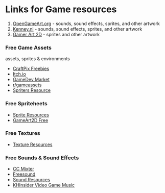 # Links for Game resources

1. [OpenGameArt.org] - sounds, sound effects, sprites, and other artwork
2. [Kenney.nl] - sounds, sound effects, sprites, and other artwork
3. [Gamer Art 2D] - sprites and other artwork

### Free Game Assets 
assets, sprites & environments

* [CraftPix Freebies] 
* [Itch.io]
* [GameDev Market]
* [r/gameassets]
* [Spriters Resource]

### Free Spriteheets

* [Sprite Resources]
* [GameArt2D Free]

### Free Textures

* [Texture Resources]

### Free Sounds & Sound Effects

* [CC Mixter]
* [Freesound]
* [Sound Resources]
* [KHInsider Video Game Music]

[OpenGameArt.org]: https://opengameart.org/
[Kenney.nl]: https://kenney.nl/
[Gamer Art 2D]: https://www.gameart2d.com/
[CC Mixter]: http://ccmixter.org/
[Freesound]: https://freesound.org/
[Sprite Resources]: https://www.spriters-resource.com/
[r/gameassets]: https://www.reddit.com/r/gameassets/
[Texture Resources]: https://www.textures-resource.com/
[Sound Resources]: https://www.sounds-resource.com/
[GameArt2D Free]: https://www.gameart2d.com/freebies.html
[CraftPix Freebies]: https://craftpix.net/freebies/
[Itch.io]: https://itch.io/game-assets/free
[KHInsider Video Game Music]: https://downloads.khinsider.com/
[GameDev Market]: https://www.gamedevmarket.net/
[Spriters Resource]: https://www.spriters-resource.com/
